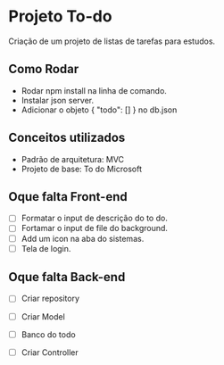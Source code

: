 # Projeto To-do
Criação de um projeto de listas de tarefas para estudos.

## Como Rodar
- Rodar npm install na linha de comando.
- Instalar json server.
- Adicionar o objeto { "todo": [] } no db.json 

## Conceitos utilizados
* Padrão de arquitetura: MVC
* Projeto de base: To do Microsoft

## Oque falta Front-end
- [ ] Formatar o input de descrição do to do.
- [ ] Fortamar o input de file do background. 
- [ ] Add um icon na aba do sistemas.
- [ ] Tela de login.

## Oque falta Back-end
- [ ] Criar repository
- [ ] Criar Model
- [ ] Banco do todo
- [ ] Criar Controller



